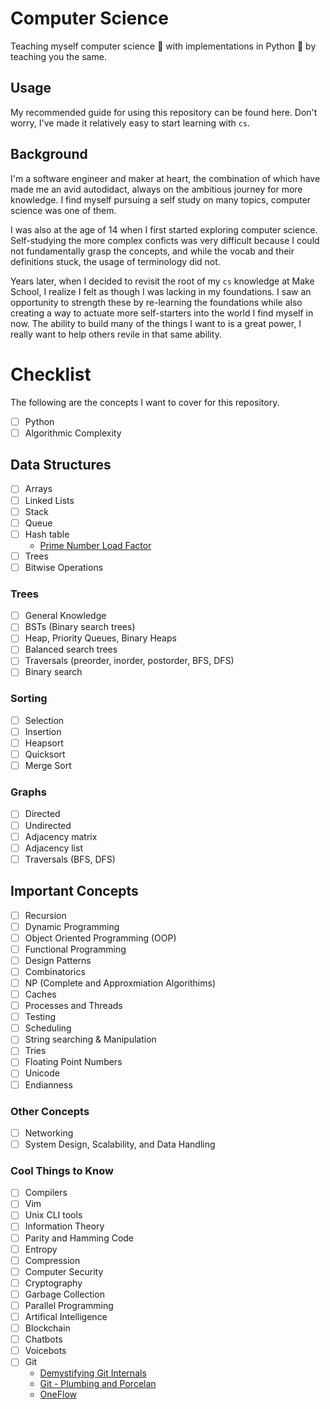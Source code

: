 # Computer Science
Teaching myself computer science 🔬 with implementations in Python 🐍 by teaching you the same.

## Usage
My recommended guide for using this repository can be found here. Don't worry, I've made it
relatively easy to start learning with `cs`.

## Background
I'm a software engineer and maker at heart, the combination of which have made me an avid
autodidact, always on the ambitious journey for more knowledge. I find myself pursuing a 
self study on many topics, computer science was one of them.

I was also at the age of 14 when I first started exploring computer science. Self-studying the
more complex conficts was very difficult because I could not fundamentally grasp the
concepts, and while the vocab and their definitions stuck, the usage of terminology did
not.

Years later, when I decided to revisit the root of my `cs` knowledge at Make School, I
realize I felt as though I was lacking in my foundations. I saw an opportunity to strength
these by re-learning the foundations while also creating a way to actuate more self-starters
into the world I find myself in now. The ability to build many of the things I want to is a 
great power, I really want to help others revile in that same ability.

# Checklist
The following are the concepts I want to cover for this repository.

- [ ] Python
- [ ] Algorithmic Complexity

## Data Structures
- [ ] Arrays
- [ ] Linked Lists
- [ ] Stack
- [ ] Queue
- [ ] Hash table
    + [Prime Number Load Factor](https://cs.stackexchange.com/questions/11029/why-is-it-best-to-use-a-prime-number-as-a-mod-in-a-hashing-function)
- [ ] Trees
- [ ] Bitwise Operations

### Trees
- [ ] General Knowledge
- [ ] BSTs (Binary search trees)
- [ ] Heap, Priority Queues, Binary Heaps
- [ ] Balanced search trees
- [ ] Traversals (preorder, inorder, postorder, BFS, DFS)
- [ ] Binary search

### Sorting
- [ ] Selection
- [ ] Insertion
- [ ] Heapsort
- [ ] Quicksort
- [ ] Merge Sort

### Graphs
- [ ] Directed
- [ ] Undirected
- [ ] Adjacency matrix
- [ ] Adjacency list
- [ ] Traversals (BFS, DFS)

## Important Concepts
- [ ] Recursion
- [ ] Dynamic Programming
- [ ] Object Oriented Programming (OOP)
- [ ] Functional Programming
- [ ] Design Patterns
- [ ] Combinatorics
- [ ] NP (Complete and Approxmiation Algorithims)
- [ ] Caches
- [ ] Processes and Threads
- [ ] Testing
- [ ] Scheduling
- [ ] String searching & Manipulation
- [ ] Tries
- [ ] Floating Point Numbers
- [ ] Unicode
- [ ] Endianness

### Other Concepts
- [ ] Networking
- [ ] System Design, Scalability, and Data Handling

### Cool Things to Know
- [ ] Compilers
- [ ] Vim
- [ ] Unix CLI tools
- [ ] Information Theory
- [ ] Parity and Hamming Code
- [ ] Entropy
- [ ] Compression
- [ ] Computer Security
- [ ] Cryptography
- [ ] Garbage Collection
- [ ] Parallel Programming
- [ ] Artifical Intelligence
- [ ] Blockchain
- [ ] Chatbots
- [ ] Voicebots
- [ ] Git
    + [Demystifying Git Internals](https://medium.com/@pawan_rawal/demystifying-git-internals-a004f0425a70)
    + [Git - Plumbing and Porcelan](https://git-scm.com/book/en/v2/Git-Internals-Plumbing-and-Porcelain)
    + [OneFlow](http://endoflineblog.com/oneflow-a-git-branching-model-and-workflow)


